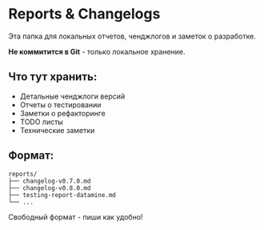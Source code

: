 # Reports & Changelogs

Эта папка для локальных отчетов, ченджлогов и заметок о разработке.

**Не коммитится в Git** - только локальное хранение.

## Что тут хранить:

- Детальные ченджлоги версий
- Отчеты о тестировании
- Заметки о рефакторинге
- TODO листы
- Технические заметки

## Формат:

```
reports/
├── changelog-v0.7.0.md
├── changelog-v0.8.0.md
├── testing-report-datamine.md
└── ...
```

Свободный формат - пиши как удобно!

